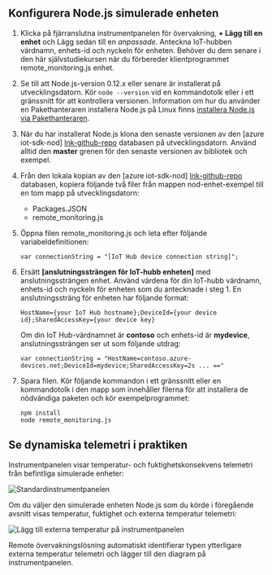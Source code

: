 ## <a name="configure-the-nodejs-simulated-device"></a>Konfigurera Node.js simulerade enheten
1. Klicka på fjärranslutna instrumentpanelen för övervakning, **+ Lägg till en enhet** och Lägg sedan till en *anpassade*. Anteckna IoT-hubben värdnamn, enhets-id och nyckeln för enheten. Behöver du dem senare i den här självstudiekursen när du förbereder klientprogrammet remote_monitoring.js enhet.
2. Se till att Node.js-version 0.12.x eller senare är installerat på utvecklingsdatorn. Kör `node --version` vid en kommandotolk eller i ett gränssnitt för att kontrollera versionen. Information om hur du använder en Pakethanteraren installera Node.js på Linux finns [installera Node.js via Pakethanteraren][node-linux].
3. När du har installerat Node.js klona den senaste versionen av den [azure iot-sdk-nod] [ lnk-github-repo] databasen på utvecklingsdatorn. Använd alltid den **master** grenen för den senaste versionen av bibliotek och exempel.
4. Från den lokala kopian av den [azure iot-sdk-nod] [ lnk-github-repo] databasen, kopiera följande två filer från mappen nod-enhet-exempel till en tom mapp på utvecklingsdatorn:
   
   * Packages.JSON
   * remote_monitoring.js
5. Öppna filen remote_monitoring.js och leta efter följande variabeldefinitionen:
   
    ```
    var connectionString = "[IoT Hub device connection string]";
    ```
6. Ersätt **[anslutningssträngen för IoT-hubb enheten]** med anslutningssträngen enhet. Använd värdena för din IoT-hubb värdnamn, enhets-id och nyckeln för enheten som du antecknade i steg 1. En anslutningssträng för enheten har följande format:
   
    ```
    HostName={your IoT Hub hostname};DeviceId={your device id};SharedAccessKey={your device key}
    ```
   
    Om din IoT Hub-värdnamnet är **contoso** och enhets-id är **mydevice**, anslutningssträngen ser ut som följande utdrag:
   
    ```
    var connectionString = "HostName=contoso.azure-devices.net;DeviceId=mydevice;SharedAccessKey=2s ... =="
    ```
7. Spara filen. Kör följande kommandon i ett gränssnitt eller en kommandotolk i den mapp som innehåller filerna för att installera de nödvändiga paketen och kör exempelprogrammet:
   
    ```
    npm install
    node remote_monitoring.js
    ```

## <a name="observe-dynamic-telemetry-in-action"></a>Se dynamiska telemetri i praktiken
Instrumentpanelen visar temperatur- och fuktighetskonsekvens telemetri från befintliga simulerade enheter:

![Standardinstrumentpanelen][image1]

Om du väljer den simulerade enheten Node.js som du körde i föregående avsnitt visas temperatur, fuktighet och externa temperatur telemetri:

![Lägg till externa temperatur på instrumentpanelen][image2]

Remote övervakningslösning automatiskt identifierar typen ytterligare externa temperatur telemetri och lägger till den diagram på instrumentpanelen.

[node-linux]: https://github.com/nodejs/node-v0.x-archive/wiki/Installing-Node.js-via-package-manager
[lnk-github-repo]: https://github.com/Azure/azure-iot-sdk-node
[image1]: media/iot-suite-v1-send-external-temperature/image1.png
[image2]: media/iot-suite-v1-send-external-temperature/image2.png